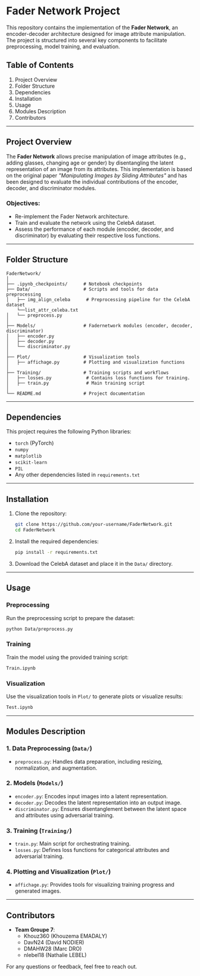 # Fader Network Project

This repository contains the implementation of the **Fader Network**, an encoder-decoder architecture designed for image attribute manipulation. The project is structured into several key components to facilitate preprocessing, model training, and evaluation.

## Table of Contents
1. Project Overview
2. Folder Structure
3. Dependencies
4. Installation
5. Usage
6. Modules Description
7. Contributors

---

## Project Overview

The **Fader Network** allows precise manipulation of image attributes (e.g., adding glasses, changing age or gender) by disentangling the latent representation of an image from its attributes. This implementation is based on the original paper _"Manipulating Images by Sliding Attributes"_ and has been designed to evaluate the individual contributions of the encoder, decoder, and discriminator modules.

### Objectives:
- Re-implement the Fader Network architecture.
- Train and evaluate the network using the CelebA dataset.
- Assess the performance of each module (encoder, decoder, and discriminator) by evaluating their respective loss functions.

---

## Folder Structure

```
FaderNetwork/
│
├── .ipynb_checkpoints/      # Notebook checkpoints
├── Data/                    # Scripts and tools for data preprocessing
│   ├── img_align_celeba      # Preprocessing pipeline for the CelebA dataset
    └──list_attr_celeba.txt 
│   └── preprocess.py 
│
├── Models/                  # Fadernetwork modules (encoder, decoder, discriminator)
│   ├── encoder.py
│   ├── decoder.py
│   └── discriminator.py
│
├── Plot/                    # Visualization tools
│   ├── affichage.py         # Plotting and visualization functions
│  
├── Training/                # Training scripts and workflows
│   ├── losses.py             # Contains loss functions for training.
│   ├── train.py              # Main training script
│
└── README.md                # Project documentation
```

---

## Dependencies

This project requires the following Python libraries:
- `torch` (PyTorch)
- `numpy`
- `matplotlib`
- `scikit-learn`
- `PIL`
- Any other dependencies listed in `requirements.txt`

---

## Installation

1. Clone the repository:
   ```bash
   git clone https://github.com/your-username/FaderNetwork.git
   cd FaderNetwork
   ```

2. Install the required dependencies:
   ```bash
   pip install -r requirements.txt
   ```

3. Download the CelebA dataset and place it in the `Data/` directory.

---

## Usage

### Preprocessing
Run the preprocessing script to prepare the dataset:
```bash
python Data/preprocess.py
```

### Training
Train the model using the provided training script:
```bash
Train.ipynb
```

### Visualization
Use the visualization tools in `Plot/` to generate plots or visualize results:
```bash
Test.ipynb
```

---

## Modules Description

### 1. Data Preprocessing (`Data/`)
- `preprocess.py`: Handles data preparation, including resizing, normalization, and augmentation.

### 2. Models (`Models/`)
- `encoder.py`: Encodes input images into a latent representation.
- `decoder.py`: Decodes the latent representation into an output image.
- `discriminator.py`: Ensures disentanglement between the latent space and attributes using adversarial training.

### 3. Training (`Training/`)
- `train.py`: Main script for orchestrating training.
- `losses.py`: Defines loss functions for categorical attributes and adversarial training.
  
### 4. Plotting and Visualization (`Plot/`)
- `affichage.py`: Provides tools for visualizing training progress and generated images.

---

## Contributors
- **Team Groupe 7**:
  - Khouz360 (Khouzema EMADALY)
  - DavN24 (David NODIER) 
  - DMAHW28 (Marc DRO)
  - nlebel18 (Nathalie LEBEL)

For any questions or feedback, feel free to reach out.
